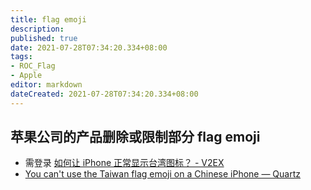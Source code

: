 ```yaml
---
title: flag emoji
description:
published: true
date: 2021-07-28T07:34:20.334+08:00
tags:
- ROC_Flag
- Apple
editor: markdown
dateCreated: 2021-07-28T07:34:20.334+08:00
---
```


## 苹果公司的产品删除或限制部分 flag emoji

+ 需登录 [如何让 iPhone 正常显示台湾图标？ - V2EX](https://archive.is/ETO42 "https://v2ex.com/t/791716")
+ [You can't use the Taiwan flag emoji on a Chinese iPhone — Quartz](https://web.archive.org/web/20210914141700/https://qz.com/1250884/you-cant-use-the-taiwan-flag-emoji-on-a-chinese-iphone/)
